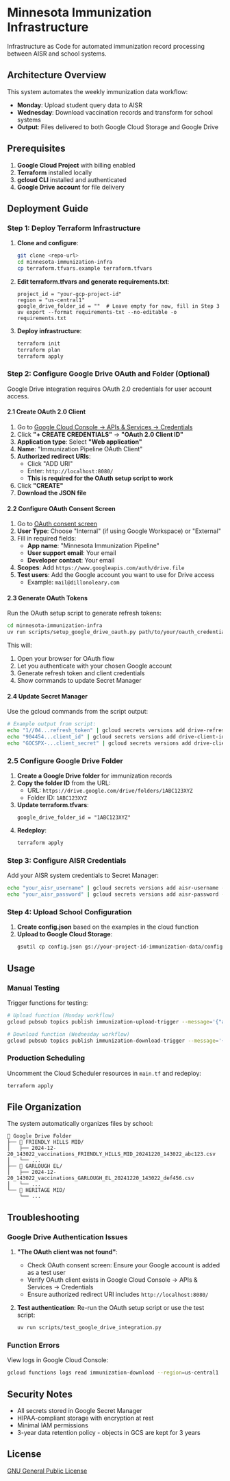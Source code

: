 # Minnesota Immunization Infrastructure

Infrastructure as Code for automated immunization record processing between AISR and school systems.

## Architecture Overview

This system automates the weekly immunization data workflow:

- **Monday**: Upload student query data to AISR
- **Wednesday**: Download vaccination records and transform for school systems
- **Output**: Files delivered to both Google Cloud Storage and Google Drive

## Prerequisites

1. **Google Cloud Project** with billing enabled
2. **Terraform** installed locally
3. **gcloud CLI** installed and authenticated
4. **Google Drive account** for file delivery

## Deployment Guide

### Step 1: Deploy Terraform Infrastructure

1. **Clone and configure**:

   ```bash
   git clone <repo-url>
   cd minnesota-immunization-infra
   cp terraform.tfvars.example terraform.tfvars
   ```

2. **Edit terraform.tfvars and generate requirements.txt**:

   ```hcl
   project_id = "your-gcp-project-id"
   region = "us-central1"
   google_drive_folder_id = ""  # Leave empty for now, fill in Step 3
   uv export --format requirements-txt --no-editable -o requirements.txt
   ```

3. **Deploy infrastructure**:
   ```bash
   terraform init
   terraform plan
   terraform apply
   ```

### Step 2: Configure Google Drive OAuth and Folder (Optional)

Google Drive integration requires OAuth 2.0 credentials for user account access.

#### 2.1 Create OAuth 2.0 Client

1. Go to [Google Cloud Console → APIs & Services → Credentials](https://console.cloud.google.com/apis/credentials)
2. Click **"+ CREATE CREDENTIALS"** → **"OAuth 2.0 Client ID"**
3. **Application type**: Select **"Web application"**
4. **Name**: "Immunization Pipeline OAuth Client"
5. **Authorized redirect URIs**:
   - Click "ADD URI"
   - Enter: `http://localhost:8080/`
   - **This is required for the OAuth setup script to work**
6. Click **"CREATE"**
7. **Download the JSON file**

#### 2.2 Configure OAuth Consent Screen

1. Go to [OAuth consent screen](https://console.cloud.google.com/apis/credentials/consent)
2. **User Type**: Choose "Internal" (if using Google Workspace) or "External"
3. Fill in required fields:
   - **App name**: "Minnesota Immunization Pipeline"
   - **User support email**: Your email
   - **Developer contact**: Your email
4. **Scopes**: Add `https://www.googleapis.com/auth/drive.file`
5. **Test users**: Add the Google account you want to use for Drive access
   - Example: `mail@dillonoleary.com`

#### 2.3 Generate OAuth Tokens

Run the OAuth setup script to generate refresh tokens:

```bash
cd minnesota-immunization-infra
uv run scripts/setup_google_drive_oauth.py path/to/your/oauth_credentials.json
```

This will:

1. Open your browser for OAuth flow
2. Let you authenticate with your chosen Google account
3. Generate refresh token and client credentials
4. Show commands to update Secret Manager

#### 2.4 Update Secret Manager

Use the gcloud commands from the script output:

```bash
# Example output from script:
echo "1//04...refresh_token" | gcloud secrets versions add drive-refresh-token --data-file=-
echo "904454...client_id" | gcloud secrets versions add drive-client-id --data-file=-
echo "GOCSPX-...client_secret" | gcloud secrets versions add drive-client-secret --data-file=-
```

### 2.5 Configure Google Drive Folder

1. **Create a Google Drive folder** for immunization records
2. **Copy the folder ID** from the URL:
   - URL: `https://drive.google.com/drive/folders/1ABC123XYZ`
   - Folder ID: `1ABC123XYZ`
3. **Update terraform.tfvars**:
   ```hcl
   google_drive_folder_id = "1ABC123XYZ"
   ```
4. **Redeploy**:
   ```bash
   terraform apply
   ```

### Step 3: Configure AISR Credentials

Add your AISR system credentials to Secret Manager:

```bash
echo "your_aisr_username" | gcloud secrets versions add aisr-username --data-file=-
echo "your_aisr_password" | gcloud secrets versions add aisr-password --data-file=-
```

### Step 4: Upload School Configuration

1. **Create config.json** based on the examples in the cloud function
2. **Upload to Google Cloud Storage**:
   ```bash
   gsutil cp config.json gs://your-project-id-immunization-data/config/config.json
   ```

## Usage

### Manual Testing

Trigger functions for testing:

```bash
# Upload function (Monday workflow)
gcloud pubsub topics publish immunization-upload-trigger --message='{"action": "upload"}'

# Download function (Wednesday workflow)
gcloud pubsub topics publish immunization-download-trigger --message='{"action": "download"}'
```

### Production Scheduling

Uncomment the Cloud Scheduler resources in `main.tf` and redeploy:

```bash
terraform apply
```

## File Organization

The system automatically organizes files by school:

```
📁 Google Drive Folder
├── 📁 FRIENDLY HILLS MID/
│   ├── 2024-12-20_143022_vaccinations_FRIENDLY_HILLS_MID_20241220_143022_abc123.csv
│   └── ...
├── 📁 GARLOUGH EL/
│   ├── 2024-12-20_143022_vaccinations_GARLOUGH_EL_20241220_143022_def456.csv
│   └── ...
└── 📁 HERITAGE MID/
    └── ...
```

## Troubleshooting

### Google Drive Authentication Issues

1. **"The OAuth client was not found"**:

   - Check OAuth consent screen: Ensure your Google account is added as a test user
   - Verify OAuth client exists in Google Cloud Console → APIs & Services → Credentials
   - Ensure authorized redirect URI includes `http://localhost:8080/`

2. **Test authentication**: Re-run the OAuth setup script or use the test script:
   ```bash
   uv run scripts/test_google_drive_integration.py
   ```

### Function Errors

View logs in Google Cloud Console:

```bash
gcloud functions logs read immunization-download --region=us-central1
```

## Security Notes

- All secrets stored in Google Secret Manager
- HIPAA-compliant storage with encryption at rest
- Minimal IAM permissions
- 3-year data retention policy - objects in GCS are kept for 3 years

## License

[GNU General Public License](../LICENSE)
